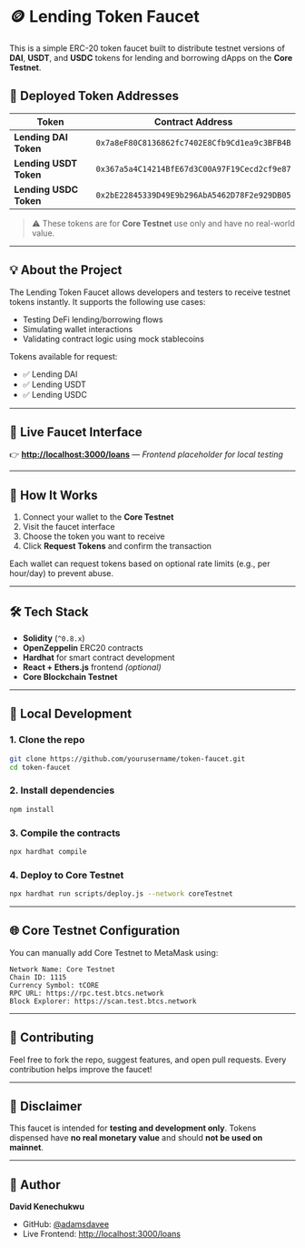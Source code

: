 # 🪙 Lending Token Faucet

This is a simple ERC-20 token faucet built to distribute testnet versions of **DAI**, **USDT**, and **USDC** tokens for lending and borrowing dApps on the **Core Testnet**.

## 📌 Deployed Token Addresses

| Token                  | Contract Address                             |
| ---------------------- | -------------------------------------------- |
| **Lending DAI Token**  | `0x7a8eF80C8136862fc7402E8Cfb9Cd1ea9c3BFB4B` |
| **Lending USDT Token** | `0x367a5a4C14214BfE67d3C00A97F19Cecd2cf9e87` |
| **Lending USDC Token** | `0x2bE22845339D49E9b296AbA5462D78F2e929DB05` |

> ⚠️ These tokens are for **Core Testnet** use only and have no real-world value.

---

## 💡 About the Project

The Lending Token Faucet allows developers and testers to receive testnet tokens instantly. It supports the following use cases:

* Testing DeFi lending/borrowing flows
* Simulating wallet interactions
* Validating contract logic using mock stablecoins

Tokens available for request:

* ✅ Lending DAI
* ✅ Lending USDT
* ✅ Lending USDC

---

## 🔗 Live Faucet Interface

👉 [**http://localhost:3000/loans**](http://localhost:3000/loans) — *Frontend placeholder for local testing*

---

## 🔧 How It Works

1. Connect your wallet to the **Core Testnet**
2. Visit the faucet interface
3. Choose the token you want to receive
4. Click **Request Tokens** and confirm the transaction

Each wallet can request tokens based on optional rate limits (e.g., per hour/day) to prevent abuse.

---

## 🛠 Tech Stack

* **Solidity** (`^0.8.x`)
* **OpenZeppelin** ERC20 contracts
* **Hardhat** for smart contract development
* **React + Ethers.js** frontend *(optional)*
* **Core Blockchain Testnet**

---

## 📁 Local Development

### 1. Clone the repo

```bash
git clone https://github.com/yourusername/token-faucet.git
cd token-faucet
```

### 2. Install dependencies

```bash
npm install
```

### 3. Compile the contracts

```bash
npx hardhat compile
```

### 4. Deploy to Core Testnet

```bash
npx hardhat run scripts/deploy.js --network coreTestnet
```

---

## 🌐 Core Testnet Configuration

You can manually add Core Testnet to MetaMask using:

```
Network Name: Core Testnet
Chain ID: 1115
Currency Symbol: tCORE
RPC URL: https://rpc.test.btcs.network
Block Explorer: https://scan.test.btcs.network
```

---

## 🤝 Contributing

Feel free to fork the repo, suggest features, and open pull requests. Every contribution helps improve the faucet!

---

## 📢 Disclaimer

This faucet is intended for **testing and development only**. Tokens dispensed have **no real monetary value** and should **not be used on mainnet**.

---

## 👤 Author

**David Kenechukwu**

* GitHub: [@adamsdavee](https://github.com/adamsdavee)
* Live Frontend: [http://localhost:3000/loans](http://localhost:3000/loans)